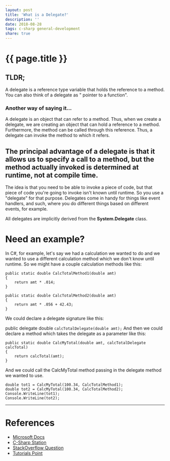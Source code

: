 ```yaml
---
layout: post
title: 'What is a Delegate?'
description: ''
date: 2018-08-28
tags: c-sharp general-development
share: true
---
```


# {{ page.title }}

## TLDR;

A delegate is a reference type variable that holds the reference to a method. You can also think of a delegate as " pointer to a function".

### Another way of saying it...

A delegate is an object that can refer to a method. Thus, when we create a delegate, we are creating an object that can hold a reference to a method. Furthermore, the method can be called through this reference. Thus, a delegate can invoke the method to which it refers.

## The principal advantage of a delegate is that it allows us to specify a call to a method, but the method actually invoked is determined at runtime, not at compile time.

The idea is that you need to be able to invoke a piece of code, but that piece of code you're going to invoke isn't known until runtime. So you use a "delegate" for that purpose. Delegates come in handy for things like event handlers, and such, where you do different things based on different events, for example.

All delegates are implicitly derived from the **System.Delegate** class.

# Need an example?

In C#, for example, let's say we had a calculation we wanted to do and we wanted to use a different calculation method which we don't know until runtime. So we might have a couple calculation methods like this:

```
public static double CalcTotalMethod1(double amt)
{
    return amt * .014;
}

public static double CalcTotalMethod2(double amt)
{
    return amt * .056 + 42.43;
}
```

We could declare a delegate signature like this:

public delegate double `calcTotalDelegate(double amt);`
And then we could declare a method which takes the delegate as a parameter like this:

```
public static double CalcMyTotal(double amt, calcTotalDelegate calcTotal)
{
    return calcTotal(amt);
}
```

And we could call the CalcMyTotal method passing in the delegate method we wanted to use.

```
double tot1 = CalcMyTotal(100.34, CalcTotalMethod1);
double tot2 = CalcMyTotal(100.34, CalcTotalMethod2);
Console.WriteLine(tot1);
Console.WriteLine(tot2);
```

---

# References

-    [Microsoft Docs](https://docs.microsoft.com/en-us/dotnet/csharp/programming-guide/delegates/using-delegates)
-    [C-Sharp Station](https://csharp-station.com/Tutorial/CSharp/Lesson19)
-    [StackOverflow Question](https://stackoverflow.com/questions/2044301/what-is-delegate)
-    [Tutorials Point](https://www.tutorialspoint.com/csharp/csharp_delegates.htm)

